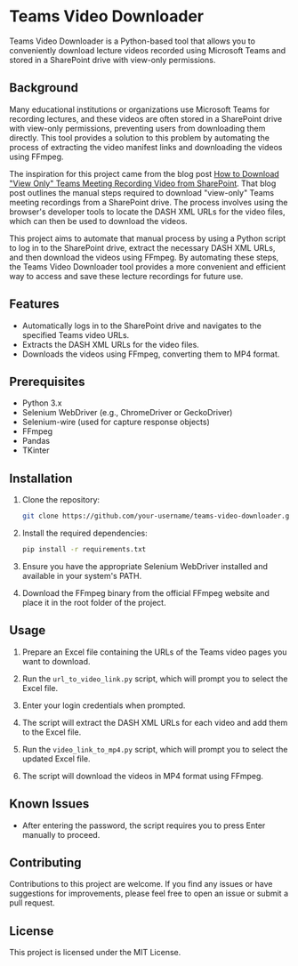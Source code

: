 # Teams Video Downloader

Teams Video Downloader is a Python-based tool that allows you to conveniently download lecture videos recorded using Microsoft Teams and stored in a SharePoint drive with view-only permissions.

## Background

Many educational institutions or organizations use Microsoft Teams for recording lectures, and these videos are often stored in a SharePoint drive with view-only permissions, preventing users from downloading them directly. This tool provides a solution to this problem by automating the process of extracting the video manifest links and downloading the videos using FFmpeg.

The inspiration for this project came from the blog post [How to Download "View Only" Teams Meeting Recording Video from SharePoint](https://www.lisenet.com/2022/how-to-download-view-only-teams-meeting-recording-video-from-sharepoint/). That blog post outlines the manual steps required to download "view-only" Teams meeting recordings from a SharePoint drive. The process involves using the browser's developer tools to locate the DASH XML URLs for the video files, which can then be used to download the videos. 

This project aims to automate that manual process by using a Python script to log in to the SharePoint drive, extract the necessary DASH XML URLs, and then download the videos using FFmpeg. By automating these steps, the Teams Video Downloader tool provides a more convenient and efficient way to access and save these lecture recordings for future use.

## Features

- Automatically logs in to the SharePoint drive and navigates to the specified Teams video URLs.
- Extracts the DASH XML URLs for the video files.
- Downloads the videos using FFmpeg, converting them to MP4 format.

## Prerequisites

- Python 3.x
- Selenium WebDriver (e.g., ChromeDriver or GeckoDriver)
- Selenium-wire (used for capture response objects)
- FFmpeg
- Pandas
- TKinter

## Installation

1. Clone the repository:
    ```bash
    git clone https://github.com/your-username/teams-video-downloader.git
    ```

2. Install the required dependencies:
    ```bash
    pip install -r requirements.txt
    ```

3. Ensure you have the appropriate Selenium WebDriver installed and available in your system's PATH.

4. Download the FFmpeg binary from the official FFmpeg website and place it in the root folder of the project.

## Usage

1. Prepare an Excel file containing the URLs of the Teams video pages you want to download.

2. Run the `url_to_video_link.py` script, which will prompt you to select the Excel file.

3. Enter your login credentials when prompted.

4. The script will extract the DASH XML URLs for each video and add them to the Excel file.

5. Run the `video_link_to_mp4.py` script, which will prompt you to select the updated Excel file.

6. The script will download the videos in MP4 format using FFmpeg.

## Known Issues

- After entering the password, the script requires you to press Enter manually to proceed.

## Contributing

Contributions to this project are welcome. If you find any issues or have suggestions for improvements, please feel free to open an issue or submit a pull request.

## License

This project is licensed under the MIT License.
